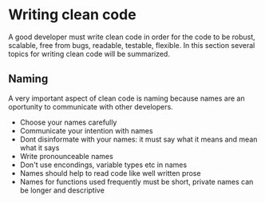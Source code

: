 # Writing clean code

A good developer must write clean code in order for the code to be robust, scalable, free from bugs, readable, testable, flexible.
In this section several topics for writing clean code will be summarized.

## Naming

A very important aspect of clean code is naming because names are an oportunity to communicate with other developers.
+ Choose your names carefully
+ Communicate your intention with names
+ Dont disinformate with your names: it must say what it means and mean what it says
+ Write pronounceable names
+ Don't use encondings, variable types etc in names
+ Names should help to read code like well written prose
+ Names for functions used frequently must be short, private names can be longer and descriptive
